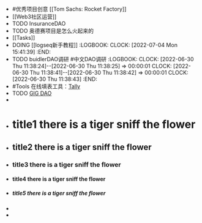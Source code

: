 - #优秀项目创意 [[Tom Sachs: Rocket Factory]]
- [[Web3社区运营]]
- TODO InsuranceDAO
- TODO 奥德赛项目是怎么火起来的
- [[Tasks]]
- DOING [[logseq新手教程]]
  :LOGBOOK:
  CLOCK: [2022-07-04 Mon 15:41:39]
  :END:
- TODO buidlerDAO调研 #中文DAO调研
  :LOGBOOK:
  CLOCK: [2022-06-30 Thu 11:38:24]--[2022-06-30 Thu 11:38:25] =>  00:00:01
  CLOCK: [2022-06-30 Thu 11:38:41]--[2022-06-30 Thu 11:38:42] =>  00:00:01
  CLOCK: [2022-06-30 Thu 11:38:43]
  :END:
- #Tools 在线填表工具：[Tally](https://tally.so/?utm_source=tally&utm_medium=website&utm_campaign=powered-by_web&version=5)
- TODO [GIG DAO](https://twitter.com/gig_dao)
-
- # title1 there is a tiger sniff the flower
- ## title2 there is a tiger sniff the flower
- ### title3 there is a tiger sniff the flower
- #### title4 there is a tiger sniff the flower
- ##### title5 there is a tiger sniff the flower
-
-